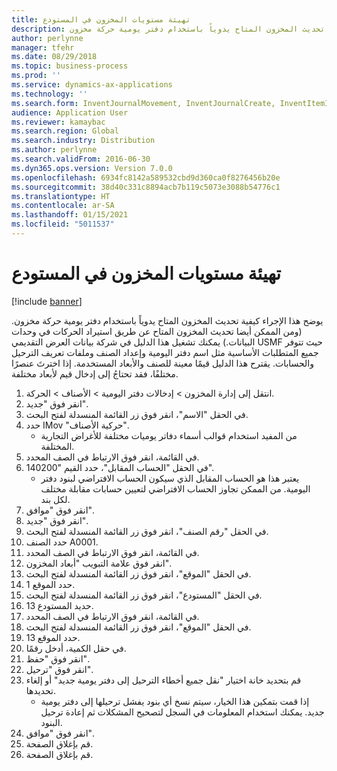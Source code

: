 ```yaml
---
title: تهيئة مستويات المخزون في المستودع
description: يوضح هذا الإجراء كيفية تحديث المخزون المتاح يدوياً باستخدام دفتر يومية حركة مخزون.
author: perlynne
manager: tfehr
ms.date: 08/29/2018
ms.topic: business-process
ms.prod: ''
ms.service: dynamics-ax-applications
ms.technology: ''
ms.search.form: InventJournalMovement, InventJournalCreate, InventItemIdLookupSimple, InventLocationIdLookup, WMSLocationIdLookup
audience: Application User
ms.reviewer: kamaybac
ms.search.region: Global
ms.search.industry: Distribution
ms.author: perlynne
ms.search.validFrom: 2016-06-30
ms.dyn365.ops.version: Version 7.0.0
ms.openlocfilehash: 6934fc8142a589532cbd9d360ca0f8276456b20e
ms.sourcegitcommit: 38d40c331c8894acb7b119c5073e3088b54776c1
ms.translationtype: HT
ms.contentlocale: ar-SA
ms.lasthandoff: 01/15/2021
ms.locfileid: "5011537"
---
```

# <a name="initialize-stock-levels-in-the-warehouse"></a>تهيئة مستويات المخزون في المستودع

[!include [banner](../../includes/banner.md)]

يوضح هذا الإجراء كيفية تحديث المخزون المتاح يدوياً باستخدام دفتر يومية حركة مخزون. (ومن الممكن أيضا تحديث المخزون المتاح عن طريق استيراد الحركات في وحدات البيانات.) يمكنك تشغيل هذا الدليل في شركة بيانات العرض التقديمي USMF حيث تتوفر جميع المتطلبات الأساسية مثل اسم دفتر اليومية وإعداد الصنف وملفات تعريف الترحيل والحسابات. يقترح هذا الدليل قيمًا معينة للصنف والأبعاد المستخدمة. إذا اخترتَ عنصرًا مختلفًا، فقد تحتاجُ إلى إدخال قيم لأبعاد مختلفة.

1. انتقل إلى إدارة المخزون > إدخالات دفتر اليومية > الأصناف > الحركة.
2. انقر فوق "جديد".
3. في الحقل "الاسم"، انقر فوق زر القائمة المنسدلة لفتح البحث.
4. حدد IMov "حركية الأصناف".
    * من المفيد استخدام قوالب أسماء دفاتر يوميات مختلفة للأغراض التجارية المختلفة.  
5. في القائمة، انقر فوق الارتباط في الصف المحدد.
6. في الحقل "الحساب المقابل"، حدد القيم "140200".
    * يعتبر هذا هو الحساب المقابل الذي سيكون الحساب الافتراضي لبنود دفتر اليومية. من الممكن تجاوز الحساب الافتراضي لتعيين حسابات مقابلة مختلف لكل بند.  
7. انقر فوق "موافق".
8. انقر فوق "جديد".
9. في الحقل "رقم الصنف"، انقر فوق زر القائمة المنسدلة لفتح البحث.
10. حدد الصنف A0001.
11. في القائمة، انقر فوق الارتباط في الصف المحدد.
12. انقر فوق علامة التبويب "أبعاد المخزون".
13. في الحقل "الموقع"، انقر فوق زر القائمة المنسدلة لفتح البحث.
14. حدد الموقع 1.
15. في الحقل "المستودع"، انقر فوق زر القائمة المنسدلة لفتح البحث.
16. حديد المستودع 13.
17. في القائمة، انقر فوق الارتباط في الصف المحدد.
18. في الحقل "الموقع"، انقر فوق زر القائمة المنسدلة لفتح البحث.
19. حدد الموقع 13.
20. في حقل الكمية، أدخل رقمًا.
21. انقر فوق "حفظ".
22. انقر فوق "ترحيل".
23. قم بتحديد خانة اختيار "نقل جميع أخطاء الترحيل إلى دفتر يومية جديد" أو إلغاء تحديدها.
    * إذا قمت بتمكين هذا الخيار، سيتم نسخ أي بنود يفشل ترحيلها إلى دفتر يومية جديد. يمكنك استخدام المعلومات في السجل لتصحيح المشكلات ثم إعادة ترحيل البنود.  
24. انقر فوق "موافق".
25. قم بإغلاق الصفحة.
26. قم بإغلاق الصفحة.

